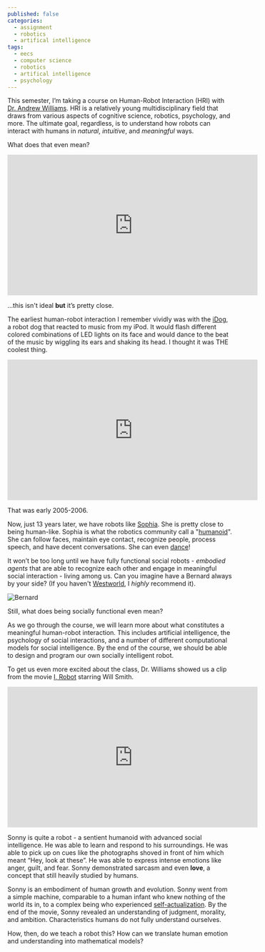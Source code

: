 ```yaml
---
published: false
categories:
  - assignment
  - robotics
  - artifical intelligence
tags:
  - eecs
  - computer science
  - robotics
  - artifical intelligence
  - psychology
---
```

This semester, I’m taking a course on Human-Robot Interaction (HRI) with [Dr. Andrew Williams](http://engr.ku.edu/andrew_williams). HRI is a relatively young multidisciplinary field that draws from various aspects of cognitive science, robotics, psychology, and more. The ultimate goal, regardless, is to understand how robots can interact with humans in _natural_, _intuitive_, and _meaningful_ ways. 

What does that even mean? 

<iframe width="560" height="315" src="https://www.youtube.com/embed/52gyiCd8sVs" frameborder="0" allow="autoplay; encrypted-media" allowfullscreen></iframe>

...this isn't ideal **but** it’s pretty close. 

The earliest human-robot interaction I remember vividly was with the [iDog](https://en.wikipedia.org/wiki/IDog), a robot dog that reacted to music from my iPod. It would flash different colored combinations of LED lights on its face and would dance to the beat of the music by wiggling its ears and shaking its head. I thought it was THE coolest thing. 

<iframe width="560" height="315" src="https://www.youtube.com/embed/8aypnKFh510" frameborder="0" allow="autoplay; encrypted-media" allowfullscreen></iframe>

That was early 2005-2006. 

Now, just 13 years later, we have robots like [Sophia](http://www.hansonrobotics.com/robot/sophia/). She is pretty close to being human-like. Sophia is what the robotics community call a "[humanoid](https://en.wikipedia.org/wiki/Humanoid_robot)". She can follow faces, maintain eye contact, recognize people, process speech, and have decent conversations. She can even [dance](https://www.youtube.com/watch?v=lCFQkB-KLsE)!

It won’t be too long until we have fully functional social robots - *embodied agents* that are able to recognize each other and engage in meaningful social interaction - living among us. Can you imagine have a Bernard always by your side? (If you haven't [Westworld](http://www.imdb.com/title/tt0475784/?ref=ttfcfctt), I _highly_ recommend it).

![Bernard]({{site.baseurl}}/images/bernard.gif)

Still, what does being socially functional even mean?

As we go through the course, we will learn more about what constitutes a meaningful human-robot interaction. This includes artificial intelligence, the psychology of social interactions, and a number of different computational models for social intelligence. By the end of the course, we should be able to design and program our own socially intelligent robot. 

To get us even more excited about the class, Dr. Williams showed us a clip from the movie [I, Robot](http://www.imdb.com/title/tt0343818/) starring Will Smith. 

<iframe width="560" height="315" src="https://www.youtube.com/embed/05bGPiyM4jg" frameborder="0" allow="autoplay; encrypted-media" allowfullscreen></iframe>

Sonny is quite a robot - a sentient humanoid with advanced social intelligence. He was able to learn and respond to his surroundings. He was able to pick up on cues like the photographs shoved in front of him which meant “Hey, look at these”. He was able to express intense emotions like anger, guilt, and fear. Sonny demonstrated sarcasm and even **love**, a concept that still heavily studied by humans. 

Sonny is an embodiment of human growth and evolution. Sonny went from a simple machine, comparable to a human infant who knew nothing of the world its in, to a complex being who experienced [self-actualization](https://en.wikipedia.org/wiki/Self-actualization). By the end of the movie, Sonny revealed an understanding of judgment, morality, and ambition. Characteristics humans do not fully understand ourselves.

How, then, do we teach a robot this? How can we translate human emotion and understanding into mathematical models? 
